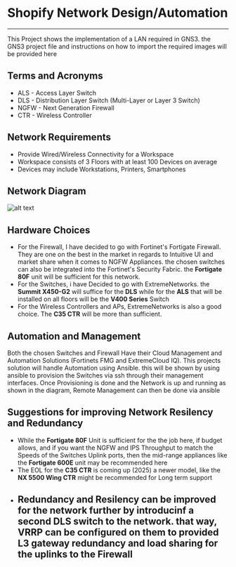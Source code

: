 # Shopify Network Design/Automation
----------------------------------------
 This Project shows the implementation of a LAN required in GNS3. the GNS3 project file and instructions on how to import the required images will be provided here  
 ## Terms and Acronyms
- ALS - Access Layer Switch
- DLS - Distribution Layer Switch (Multi-Layer or Layer 3 Switch)
- NGFW - Next Generation Firewall
- CTR - Wireless Controller

 ## Network Requirements
 - Provide Wired/Wireless Connectivity for a Workspace
 - Workspace consists of 3 Floors with at least 100 Devices on average  
 - Devices may include Workstations, Printers, Smartphones
## Network Diagram
![alt text](https://github.com/samueliwuno/ShopifyLAN/blob/main/Net_Diag.png)

## Hardware Choices
- For the Firewall, I have decided to go with Fortinet's Fortigate Firewall. They are one on the best in the market in regards to Intuitive UI and market share when it comes to NGFW Appliances. the chosen switches can also be integrated into the Fortinet's Security Fabric. the **Fortigate 80F** unit will be sufficient for this network. 
- For the Switches, i have Decided to go with ExtremeNetworks. the **Summit X450-G2** will suffice for the **DLS** while for the **ALS** that will be installed on all floors will be the **V400 Series** Switch
- For the Wireless Controllers and APs, ExtremeNetworks is also a good choice. The **C35 CTR** will be more than sufficient. 

## Automation and Management
Both the chosen Switches and Firewall Have their Cloud Management and Automation Solutions (Fortinets FMG and ExtremeCloud IQ). This projects solution will handle Automation using Ansible. this will be shown by using ansible to provision the Switches via ssh through their management interfaces. Once Provisioning is done and the Network is up and running as shown in the diagram, Remote Management can then be done via ansible
## Suggestions for improving Network Resilency and Redundancy
- While the **Fortigate 80F** Unit is  sufficient for the the job here, if budget allows, and if you want the NGFW and IPS Throughput to match the Speeds of the Switches Uplink ports, then  the mid-range appliances like the **Fortigate 600E** unit may be recommended here 
- The EOL for the **C35 CTR** is coming up (2025) a newer model, like the **NX 5500 Wing CTR** might be recommended for Long term support
- Redundancy and Resilency can be improved for the network further by introducinf a second **DLS** switch to the network. that way, VRRP can be configured on them to provided L3 gateway redundancy and load sharing for the uplinks to the Firewall 
    - 
 
